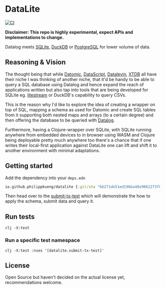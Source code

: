 # DataLite

[![CI](https://github.com/philippkueng/datalite/actions/workflows/main.yml/badge.svg)](https://github.com/philippkueng/datalite/actions/workflows/main.yml)

**Disclaimer: This repo is highly experimental, expect APIs and implementations to change.**

Datalog meets [SQLite](https://www.sqlite.org/index.html), [DuckDB](https://duckdb.org/) or [PostgreSQL](https://www.postgresql.org/) for lower volume of data.

## Reasoning & Vision

The thought being that while [Datomic](https://www.datomic.com/), [DataScript](https://github.com/tonsky/datascript), [Datalevin](https://github.com/juji-io/datalevin), [XTDB](https://xtdb.com/) all have their niche I was thinking of another niche, that it'd be handy to be able to query a SQL database using Datalog and hence expand the reach of applications written but also tap into tools that are being developed for SQLite eg. [litestream](https://litestream.io) or DuckDB's capability to query CSVs. 

This is the reason why I'd like to explore the idea of creating a wrapper on top of SQL, mapping a schema as used for Datomic and create SQL tables from it supporting both nested maps and arrays (to a certain degree) and then offering the database to be queried with [Datalog](https://datomic.learn-some.com/).

Furthermore, having a Clojure-wrapper over SQLite, with SQLite running anywhere from embedded devices to in browser using WASM and Clojure being deployable pretty much anywhere too there's a chance that if one writes their local-first application against DataLite one can lift and shift it to another environment with minimal adaptations.

## Getting started

Add the dependency into your `deps.edn`

```clojure
io.github.philippkueng/datalite {:git/sha "bb271de51ed19bba48e90622f3f8b1d6b5be588c"}
```

Then head over to the [submit-tx-test](test/datalite/submit_tx_test.clj) which will demonstrate the how to apply the schema, submit data and query it.

## Run tests

```
clj -X:test
```

### Run a specific test namespace

```
clj -X:test :nses '[datalite.submit-tx-test]'
```

## License

Open Source but haven't decided on the actual license yet, recommendations welcome.
